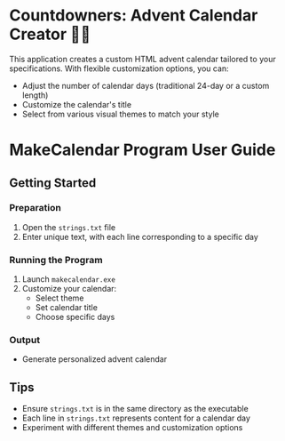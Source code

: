 # Countdowners: Advent Calendar Creator 🎄✨

This application creates a custom HTML advent calendar tailored to your specifications. With flexible customization options, you can:

- Adjust the number of calendar days (traditional 24-day or a custom length)
- Customize the calendar's title
- Select from various visual themes to match your style


# MakeCalendar Program User Guide

## Getting Started

### Preparation
1. Open the `strings.txt` file
2. Enter unique text, with each line corresponding to a specific day

### Running the Program
1. Launch `makecalendar.exe`
2. Customize your calendar:
   - Select theme
   - Set calendar title
   - Choose specific days

### Output
- Generate personalized advent calendar

## Tips
- Ensure `strings.txt` is in the same directory as the executable
- Each line in `strings.txt` represents content for a calendar day
- Experiment with different themes and customization options



